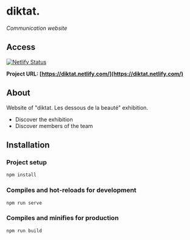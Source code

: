 # diktat.
*Communication website* 

## Access
[![Netlify Status](https://api.netlify.com/api/v1/badges/d673ab1a-5f5e-49bb-9806-844e6d2d3f7c/deploy-status)](https://app.netlify.com/sites/diktat/deploys)

**Project URL: [https://diktat.netlify.com/](https://diktat.netlify.com/)**

## About
Website of "diktat. Les dessous de la beauté" exhibition.
- Discover the exhibition
- Discover members of the team

## Installation

### Project setup
```
npm install
```

### Compiles and hot-reloads for development
```
npm run serve
```

### Compiles and minifies for production
```
npm run build
```
 
